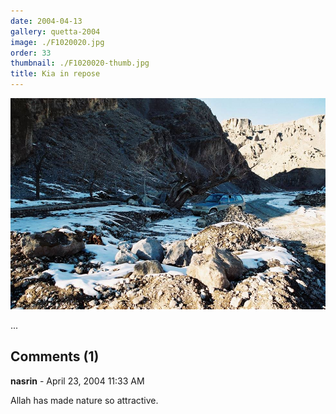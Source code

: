 ```yaml
---
date: 2004-04-13
gallery: quetta-2004
image: ./F1020020.jpg
order: 33
thumbnail: ./F1020020-thumb.jpg
title: Kia in repose
---
```


![Kia in repose](./F1020020.jpg)

...

<div id="comments">

## Comments (1)

<div id="comment">

**nasrin** - April 23, 2004 11:33 AM

Allah has made nature so attractive.

</div>

</div>
